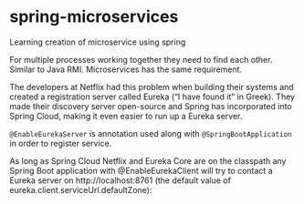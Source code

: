 # spring-microservices
Learning creation of microservice using spring

For multiple processes working together they need to find each other. Similar to Java RMI. Microservices has the same requirement.

The developers at Netflix had this problem when building their systems and created a registration server called Eureka (“I have found it” in Greek). They made their discovery server open-source and Spring has incorporated into Spring Cloud, making it even easier to run up a Eureka server. 

`@EnableEurekaServer` is annotation used along with `@SpringBootApplication` in order to register service.

As long as Spring Cloud Netflix and Eureka Core are on the classpath any Spring Boot application with @EnableEurekaClient will try to contact a Eureka server on http://localhost:8761 (the default value of eureka.client.serviceUrl.defaultZone):
